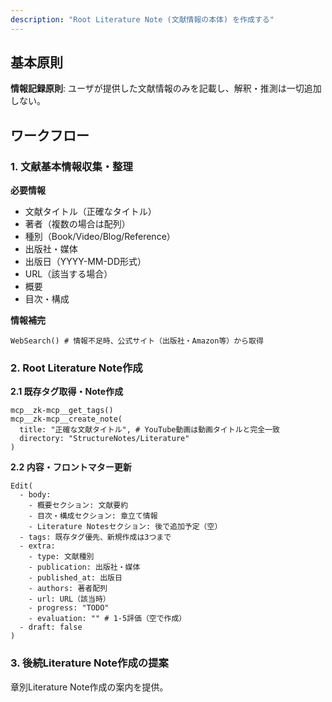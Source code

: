 ```yaml
---
description: "Root Literature Note (文献情報の本体) を作成する"
---
```


## 基本原則

**情報記録原則**: ユーザが提供した文献情報のみを記載し、解釈・推測は一切追加しない。

## ワークフロー

### 1. 文献基本情報収集・整理

**必要情報**
- 文献タイトル（正確なタイトル）
- 著者（複数の場合は配列）
- 種別（Book/Video/Blog/Reference）
- 出版社・媒体
- 出版日（YYYY-MM-DD形式）
- URL（該当する場合）
- 概要
- 目次・構成

**情報補完**
```
WebSearch() # 情報不足時、公式サイト（出版社・Amazon等）から取得
```

### 2. Root Literature Note作成

**2.1 既存タグ取得・Note作成**
```
mcp__zk-mcp__get_tags()
mcp__zk-mcp__create_note(
  title: "正確な文献タイトル", # YouTube動画は動画タイトルと完全一致
  directory: "StructureNotes/Literature"
)
```

**2.2 内容・フロントマター更新**
```
Edit(
  - body: 
    - 概要セクション: 文献要約
    - 目次・構成セクション: 章立て情報
    - Literature Notesセクション: 後で追加予定（空）
  - tags: 既存タグ優先、新規作成は3つまで
  - extra:
    - type: 文献種別
    - publication: 出版社・媒体
    - published_at: 出版日
    - authors: 著者配列
    - url: URL（該当時）
    - progress: "TODO"
    - evaluation: "" # 1-5評価（空で作成）
  - draft: false
)
```

### 3. 後続Literature Note作成の提案

章別Literature Note作成の案内を提供。
